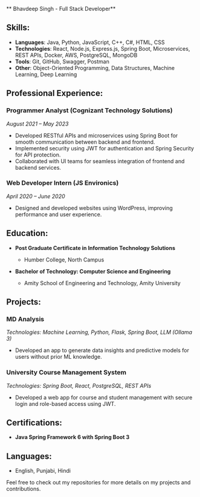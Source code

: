 ** Bhavdeep Singh - Full Stack Developer**

## Skills:
- **Languages**: Java, Python, JavaScript, C++, C#, HTML, CSS
- **Technologies**: React, Node.js, Express.js, Spring Boot, Microservices, REST APIs, Docker, AWS, PostgreSQL, MongoDB
- **Tools**: Git, GitHub, Swagger, Postman
- **Other**: Object-Oriented Programming, Data Structures, Machine Learning, Deep Learning

## Professional Experience:
### Programmer Analyst (Cognizant Technology Solutions)
*August 2021 – May 2023*
- Developed RESTful APIs and microservices using Spring Boot for smooth communication between backend and frontend.
- Implemented security using JWT for authentication and Spring Security for API protection.
- Collaborated with UI teams for seamless integration of frontend and backend services.

### Web Developer Intern (JS Environics)
*April 2020 – June 2020*
- Designed and developed websites using WordPress, improving performance and user experience.

## Education:
- **Post Graduate Certificate in Information Technology Solutions**
  - Humber College, North Campus

- **Bachelor of Technology: Computer Science and Engineering**
  - Amity School of Engineering and Technology, Amity University

## Projects:
### MD Analysis
*Technologies: Machine Learning, Python, Flask, Spring Boot, LLM (Ollama 3)*
- Developed an app to generate data insights and predictive models for users without prior ML knowledge.

### University Course Management System
*Technologies: Spring Boot, React, PostgreSQL, REST APIs*
- Developed a web app for course and student management with secure login and role-based access using JWT.

## Certifications:
- **Java Spring Framework 6 with Spring Boot 3**
  
## Languages:
- English, Punjabi, Hindi


Feel free to check out my repositories for more details on my projects and contributions.

